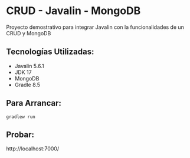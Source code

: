 # CRUD - Javalin - MongoDB

Proyecto demostrativo para integrar Javalin con la funcionalidades de un CRUD y MongoDB

## Tecnologías Utilizadas:
* Javalin 5.6.1
* JDK 17
* MongoDB
* Gradle 8.5

## Para Arrancar:

```
gradlew run
```
## Probar:

http://localhost:7000/
